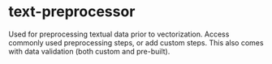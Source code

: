 # text-preprocessor

Used for preprocessing textual data prior to vectorization. Access commonly used preprocessing steps, or add custom steps. This also comes with data validation (both custom and pre-built).
